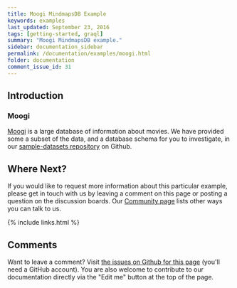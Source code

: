 ```yaml
---
title: Moogi MindmapsDB Example
keywords: examples
last_updated: September 23, 2016
tags: [getting-started, graql]
summary: "Moogi MindmapsDB example."
sidebar: documentation_sidebar
permalink: /documentation/examples/moogi.html
folder: documentation
comment_issue_id: 31
---
```



## Introduction



### Moogi

[Moogi](https://moogi.co) is a large database of information about movies. We have provided some a subset of the data, and a database schema for you to investigate, in our [sample-datasets repository](https://github.com/mindmapsdb/sample-datasets/tree/master/movies) on Github.


## Where Next?

If you would like to request more information about this particular example, please get in touch with us by leaving a comment on this page or posting a question on the discussion boards.  Our [Community page](https://mindmaps.io/community.html) lists other ways you can talk to us.


{% include links.html %}

## Comments
Want to leave a comment? Visit <a href="https://github.com/mindmapsdb/docs/issues/31" target="_blank">the issues on Github for this page</a> (you'll need a GitHub account). You are also welcome to contribute to our documentation directly via the "Edit me" button at the top of the page.

